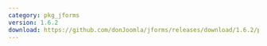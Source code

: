 ```yaml
---
category: pkg_jforms
version: 1.6.2
download: https://github.com/donJoomla/jforms/releases/download/1.6.2/pkg_jforms_full.zip
---
```

